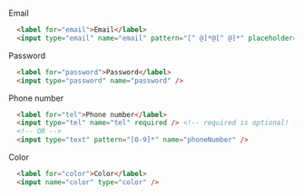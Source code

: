 Email
```html
  <label for="email">Email</label>
  <input type="email" name="email" pattern="[^ @]*@[^ @]*" placeholder="E-mail" />
```

Password
```html
  <label for="password">Password</label>
  <input type="password" name="password" />
```

Phone number
```html
  <label for="tel">Phone number</label>
  <input type="tel" name="tel" required /> <!-- required is optional! -->
  <!-- OR -->
  <input type="text" pattern="[0-9]*" name="phoneNumber" />
```

Color
```html
  <label for="color">Color</label>
  <input name="color" type="color" />
```

